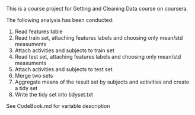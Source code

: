This is a course project for Getting and Cleaning Data course on coursera.

The following analysis has been conducted:
1. Read features table 
2. Read train set, attaching features labels and choosing only mean/std measuments
3. Attach activities and subjects to train set
4. Read test set, attaching features labels and choosing only mean/std measuments
5. Attach activities and subjects to test set
6. Merge two sets
7. Aggregate means of the result set by subjects and activities and create a tidy set
8. Write the tidy set into tidyset.txt

See CodeBook.md for variable description